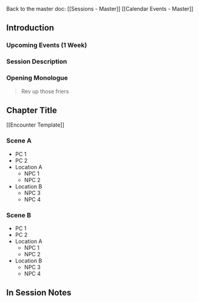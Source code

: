 Back to the master doc: [[Sessions - Master]]
[[Calendar Events - Master]]
## Introduction
### Upcoming Events (1 Week)
### Session Description

### Opening Monologue
> Rev up those friers 
## Chapter Title
[[Encounter Template]]
### Scene A
- PC 1
- PC 2
- Location A
	- NPC 1
	- NPC 2
- Location B
	- NPC 3
	- NPC 4
### Scene B
- PC 1
- PC 2
- Location A
	- NPC 1
	- NPC 2
- Location B
	- NPC 3
	- NPC 4


## In Session Notes
